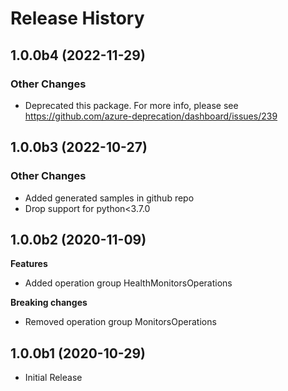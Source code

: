# Release History

## 1.0.0b4 (2022-11-29)

### Other Changes

  - Deprecated this package. For more info, please see https://github.com/azure-deprecation/dashboard/issues/239

## 1.0.0b3 (2022-10-27)

### Other Changes

  - Added generated samples in github repo
  - Drop support for python<3.7.0

## 1.0.0b2 (2020-11-09)

**Features**

  - Added operation group HealthMonitorsOperations

**Breaking changes**

  - Removed operation group MonitorsOperations

## 1.0.0b1 (2020-10-29)

* Initial Release